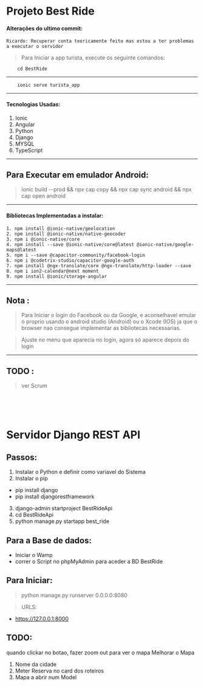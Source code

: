 # Projeto Best Ride

#### Alterações do ultimo commit:

    Ricardo: Recuperar conta teoricamente feito mas estou a ter problemas a executar o servidor

> Para Iniciar a app turista, execute os seguinte comandos:

```
    cd BestRide

```

---

```
    ionic serve turista_app

```

---

#### Tecnologias Usadas:

1. Ionic
2. Angular
3. Python
4. Django
5. MYSQL
6. TypeScript

---

## Para Executar em emulador Android:

> ionic build --prod && npx cap copy && npx cap sync android && npx cap open android

---

#### Bibliotecas Implementadas a instalar:

```
1. npm install @ionic-native/geolocation
2. npm install @ionic-native/native-geocoder
3. npm i @ionic-native/core
4. npm install --save @ionic-native/core@latest @ionic-native/google-maps@latest
5. npm i --save @capacitor-community/facebook-login
6. npm i @codetrix-studio/capacitor-google-auth
7. npm install @ngx-translate/core @ngx-translate/http-loader --save
8. npm i ion2-calendar@next moment
9. npm install @ionic/storage-angular
```

---

## Nota :

> Para Iniciar o login do Facebook ou da Google, e
> aconselhavel emular o proprio usando o android studio (Android) ou o Xcode (IOS) ja que o browser nao consegue implementar as bibliotecas necessarias.

> Ajuste no menu que aparecia no login, agora só aparece depois do login

---

## TODO :

> ver Scrum

<br>
<br>
<br>

# Servidor Django REST API

## Passos:

1. Instalar o Python e definir como variavel do Sistema
2. Instalar o pip

- pip install django
- pip install djangorestframework

3. django-admin startproject BestRideApi
4. cd BestRideApi
5. python manage.py startapp best_ride

## Para a Base de dados:

- Iniciar o Wamp
- correr o Script no phpMyAdmin para aceder a BD BestRide

## Para Iniciar:

> python manage.py runserver 0.0.0.0:8080

> URLS:

- https://127.0.0.1:8000

## TODO:

quando clickar no botao, fazer zoom out para ver o mapa
Melhorar o Mapa

1. Nome da cidade
2. Meter Reserva no card dos roteiros
3. Mapa a abrir num Model
